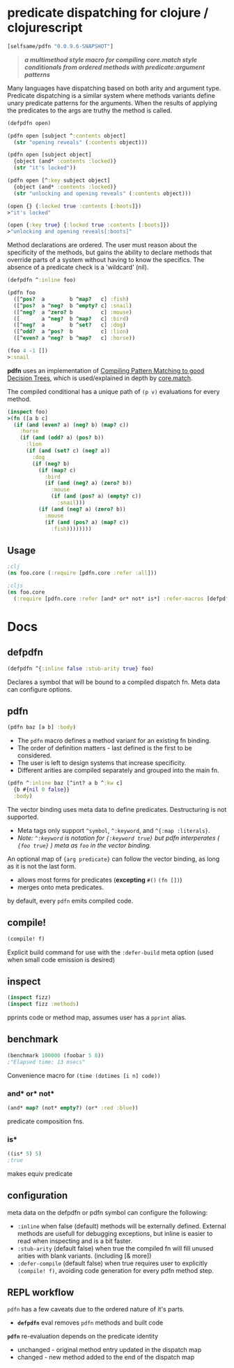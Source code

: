 # predicate dispatching for clojure / clojurescript

```clj
[selfsame/pdfn "0.0.9.6-SNAPSHOT"]
```

> _***a multimethod style macro for compiling core.match style conditionals from ordered methods with predicate:argument patterns***_

Many languages have dispatching based on both arity and argument type.  Predicate dispatching is a similar system where methods variants define unary predicate patterns for the arguments.  When the results of applying the predicates to the args are truthy the method is called.

```clj
(defpdfn open)

(pdfn open [subject ^:contents object] 
  (str "opening reveals" (:contents object)))

(pdfn open [subject object] 
  {object (and* :contents :locked)}
  (str "it's locked"))

(pdfn open [^:key subject object] 
  {object (and* :contents :locked)}
  (str "unlocking and opening reveals" (:contents object)))

(open {} {:locked true :contents [:boots]})
>"it's locked"

(open {:key true} {:locked true :contents [:boots]})
>"unlocking and opening reveals[:boots]"
```

Method declarations are ordered. The user must reason about the specificity of the methods, but gains the ability to declare methods that override parts of a system without having to know the specifics. The absence of a predicate check is a 'wildcard' (nil).

```clj
(defpdfn ^:inline foo)

(pdfn foo 
  ([^pos?  a        b ^map?   c] :fish)
  ([^pos?  a ^neg?  b ^empty? c] :snail)
  ([^neg?  a ^zero? b         c] :mouse)
  ([       a ^neg?  b ^map?   c] :bird)
  ([^neg?  a        b ^set?   c] :dog)
  ([^odd?  a ^pos?  b         c] :lion)
  ([^even? a ^neg?  b ^map?   c] :horse))

(foo 4 -1 [])
>:snail
```

**pdfn** uses an implementation of [Compiling Pattern Matching to good Decision Trees](http://www.cs.tufts.edu/~nr/cs257/archive/luc-maranget/jun08.pdfn), which is used/explained in depth by [core.match](https://github.com/clojure/core.match/wiki/Understanding-the-algorithm).  

The compiled conditional has a unique path of ```(p v)``` evaluations for every method.

```clj
(inspect foo)
>(fn ([a b c]
  (if (and (even? a) (neg? b) (map? c))
    :horse
    (if (and (odd? a) (pos? b))
      :lion
      (if (and (set? c) (neg? a))
        :dog
        (if (neg? b)
          (if (map? c)
            :bird
            (if (and (neg? a) (zero? b))
              :mouse
              (if (and (pos? a) (empty? c)) 
                :snail)))
          (if (and (neg? a) (zero? b))
            :mouse 
            (if (and (pos? a) (map? c)) 
              :fish))))))))
```


## Usage
```clj
;clj
(ns foo.core (:require [pdfn.core :refer :all]))

;cljs
(ns foo.core 
  (:require [pdfn.core :refer [and* or* not* is*] :refer-macros [defpdfn pdfn compile! inspect benchmark]]))
```


# Docs

## defpdfn 
```clj
(defpdfn ^{:inline false :stub-arity true} foo)
```
Declares a symbol that will be bound to a compiled dispatch fn.  Meta data can configure options.

## pdfn
```clj
(pdfn baz [a b] :body)
```

* The ```pdfn``` macro defines a method variant for an existing fn binding.  
* The order of definition matters - last defined is the first to be considered.  
* The user is left to design systems that increase specificity.
* Different arities are compiled separately and grouped into the main fn. 

```clj
(pdfn ^:inline baz [^int? a b ^:kw c]
  {b #{nil 0 false}}
  :body)
```
The vector binding uses meta data to define predicates.  Destructuring is not supported. 

  * Meta tags only support ```^symbol```, ```^:keyword```, and ```^{:map :literals}```.
  * _Note: ```^:keyword``` is notation for ```{:keyword true}``` but pdfn interperates ( ```{foo true}``` ) meta as ```foo``` in the vector binding._

An optional map of `{arg predicate}` can follow the vector binding, as long as it is not the last form. 

   * allows most forms for predicates (**excepting** `#()` `(fn [])`)
   * merges onto meta predicates.

by default, every `pdfn` emits compiled code.

## compile!
```clj
(compile! f)
```
Explicit build command for use with the `:defer-build` meta option (used when small code emission is desired)

## inspect
```clj
(inspect fizz)
(inspect fizz :methods)
```
pprints code or method map, assumes user has a `pprint` alias.

## benchmark
```clj
(benchmark 100000 (foobar 5 8))
;"Elapsed time: 13 msecs"
```
Convenience macro for `(time (dotimes [i n] code))` 

### and* or* not*
```clj
(and* map? (not* empty?) (or* :red :blue))
```
predicate composition fns.

### is*
```clj
((is* 5) 5)
;true
```
makes equiv predicate

## configuration

meta data on the defpdfn or pdfn symbol can configure the following:

* `:inline` when false (default) methods will be externally defined.  External methods are usefull for debugging exceptions, but inline is easier to read when inspecting and is a bit faster.
* `:stub-arity` (default false) when true the compiled fn will fill unused arities with blank variants. (including [& more])
* `:defer-compile` (default false) when true requires user to explicitly `(compile! f)`, avoiding code generation for every pdfn method step.


## REPL workflow 

`pdfn` has a few caveats due to the ordered nature of it's parts. 

* **`defpdfn`** eval removes `pdfn` methods and built code

**`pdfn`** re-evaluation depends on the predicate identity
  * unchanged - original method entry updated in the dispatch map
  * changed - new method added to the end of the dispatch map
